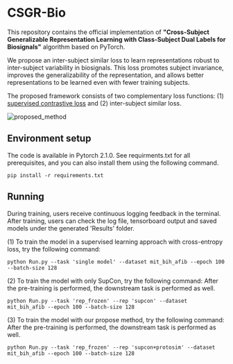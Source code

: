 # CSGR-Bio

This repository contains the official implementation of __"Cross-Subject Generalizable Representation Learning with Class-Subject Dual Labels for Biosignals"__ algorithm based on PyTorch.

We propose an inter-subject similar loss to learn representations robust to inter-subject variability in biosignals. This loss promotes subject invariance, improves the generalizability of the representation, and allows better representations to be learned even with fewer training subjects.

The proposed framework consists of two complementary loss functions: (1) [supervised contrastive loss](https://proceedings.neurips.cc/paper_files/paper/2020/file/d89a66c7c80a29b1bdbab0f2a1a94af8-Paper.pdf) and (2) inter-subject similar loss.



![proposed_method](https://github.com/KimHyeon-Ji/CSGR-Bio/assets/72793869/70479920-a274-4d5f-a714-cfc63edd80d0)



## Environment setup
The code is available in Pytorch 2.1.0. See requirments.txt for all prerequisites, and you can also install them using the following command.

```
pip install -r requirements.txt
```

## Running
During training, users receive continuous logging feedback in the terminal. After training, users can check the log file, tensorboard output and saved models under the generated 'Results' folder.

(1) To train the model in a supervised learning approach with cross-entropy loss, try the following command:
```
python Run.py --task 'single model' --dataset mit_bih_afib --epoch 100 --batch-size 128
```

(2) To train the model with only SupCon, try the following command:
After the pre-training is performed, the downstream task is performed as well.
```
python Run.py --task 'rep_frozen' --rep 'supcon' --dataset mit_bih_afib --epoch 100 --batch-size 128
```

(3) To train the model with our propose method, try the following command:
After the pre-training is performed, the downstream task is performed as well.
```
python Run.py --task 'rep_frozen' --rep 'supcon+protosim' --dataset mit_bih_afib --epoch 100 --batch-size 128
```
